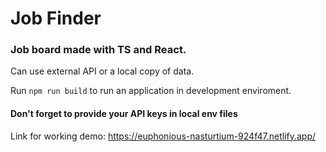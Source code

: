 # Job Finder

### Job board made with TS and React. 

Can use external API or a local copy of data. <br>

Run 
`
npm run build
`
to run an application in development enviroment.

#### Don't forget to provide your API keys in local env files

Link for working demo: https://euphonious-nasturtium-924f47.netlify.app/
